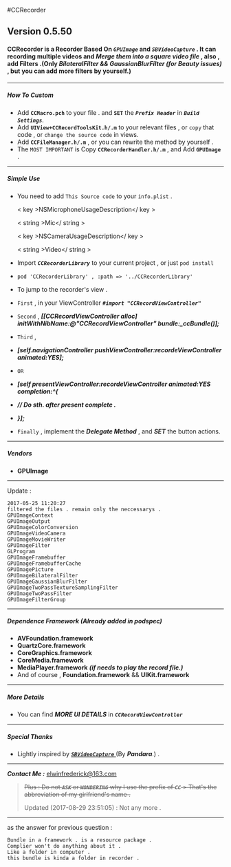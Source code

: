 #CCRecorder

## Version 0.5.50

#### CCRecorder is a Recorder Based On _**`GPUImage`**_ and _**`SBVideoCapture`**_ . It can recording multiple videos and _**Merge them into a square video file**_ , also , add Filters .(Only _BilateralFilter && GaussianBlurFilter (for Beauty issues)_ , but you can add more filters by yourself.)

---

##### How To Custom

-  Add **`CCMacro.pch`** to your file . and **`SET`** the _**`Prefix Header`**_ in _**`Build Settings`**_.
-  Add **`UIView+CCRecordToolsKit.h/.m`** to your relevant files , or `copy` that code , or `change the source code` in views.
-  Add **`CCFileManager.h/.m`** , or you can rewrite the method by yourself .
-  The `MOST IMPORTANT` is Copy **`CCRecorderHandler.h/.m`** , and Add **`GPUImage`** .

---

##### Simple Use

- You need to add `This Source code` to your `info.plist` .

	< key >NSMicrophoneUsageDescription</ key  >
	
	< string >Mic</ string >
	
	< key >NSCameraUsageDescription</ key >
	
	< string >Video</ string >

- Import _**`CCRecorderLibrary`**_ to your current project , or just `pod install`
- `pod 'CCRecorderLibrary' , :path => '../CCRecorderLibrary'`
- To jump to the recorder's view .
- `First` , in your ViewController _**`#import "CCRecordViewController"`**_
- `Second` , _**[[CCRecordViewController alloc] initWithNibName:@"CCRecordViewController"                                                          bundle:_ccBundle()];**_
- `Third` , 
- _**[self.navigationController pushViewController:recordeViewController animated:YES];**_ 
- `OR`
- _**[self presentViewController:recordeViewController animated:YES completion:^{**_
- _**// Do sth. after present complete .**_
- _**}];**_
- `Finally` , implement the _**Delegate Method**_ , and _**SET**_ the button actions.


---

##### Vendors

- **GPUImage**

---

Update :

	2017-05-25 11:20:27 
    filtered the files . remain only the neccessarys .
    GPUImageContext
    GPUImageOutput
    GPUImageColorConversion
    GPUImageVideoCamera
    GPUImageMovieWriter
    GPUImageFilter
    GLProgram
    GPUImageFramebuffer
    GPUImageFramebufferCache
    GPUImagePicture
    GPUImageBilateralFilter
    GPUImageGaussianBlurFilter
    GPUImageTwoPassTextureSamplingFilter
    GPUImageTwoPassFilter
    GPUImageFilterGroup

---

##### Dependence Framework (Already added in podspec)

- **AVFoundation.framework**
- **QuartzCore.framework**
- **CoreGraphics.framework**
- **CoreMedia.framework**
- **MediaPlayer.framework** _**(if needs to play the record file.)**_
- And of course , **Foundation.framework** && **UIKit.framework**

---
##### More Details
- You can find _**MORE UI DETAILS**_ in _**`CCRecordViewController`**_

---

##### Special Thanks

- Lightly inspired by [_**`SBVideoCapture`**_ ](https://github.com/PandaraWen/SBVideoCaptureDemo) (By _**Pandara**_.) .

---

_**Contact Me :**_ <elwinfrederick@163.com> 

> <del>Plus : Do not _**`ASK`**_ or _**`WONDERING`**_ why I use the prefix of _**`CC`**_ &gt; That's the abbreviation of my girlfriend's name .</del> 
> 
> Updated (2017-08-29 23:51:05) : Not any more .
> 
    
---
as the answer for previous question :
	
	Bundle in a framework . is a resource package . 
	Complier won't do anything about it . 
	Like a folder in computer .
	this bundle is kinda a folder in recorder .
